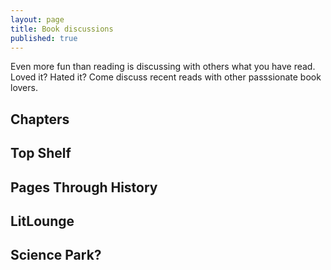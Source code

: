 ```yaml
---
layout: page
title: Book discussions
published: true
---
```


Even more fun than reading is discussing with others what you have read. Loved it? Hated it?  Come discuss recent reads with other passsionate book lovers.

## Chapters
## Top Shelf
## Pages Through History
## LitLounge
## Science Park?